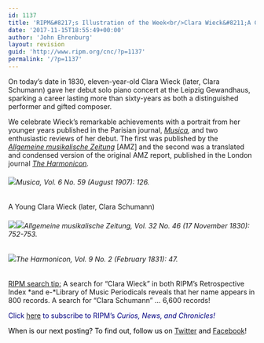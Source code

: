 ```yaml
---
id: 1137
title: 'RIPM&#8217;s Illustration of the Week<br/>Clara Wieck&#8211;A Child Prodigy'
date: '2017-11-15T18:55:49+00:00'
author: 'John Ehrenburg'
layout: revision
guid: 'http://www.ripm.org/cnc/?p=1137'
permalink: '/?p=1137'
---
```


On today’s date in 1830, eleven-year-old Clara Wieck (later, Clara Schumann) gave her debut solo piano concert at the Leipzig Gewandhaus, sparking a career lasting more than sixty-years as both a distinguished performer and gifted composer.

We celebrate Wieck’s remarkable achievements with a portrait from her younger years published in the Parisian journal, [*Musica*](http://ripm.org/index.php?page=JournalInfo&ABB=MIA)*,* and two enthusiastic reviews of her debut. The first was published by the [*Allgemeine musikalische Zeitung*](http://ripm.org/index.php?page=JournalInfo&ABB=ALZ) \[AMZ\] and the second was a translated and condensed version of the original AMZ report, published in the London journal [*The Harmonicon*](http://ripm.org/index.php?page=JournalInfo&ABB=HAR)*.*

###### ![](http://www.ripm.org/cnc/wp-content/uploads/2017/11/1-Wieck.jpg)*Musica,* Vol. 6 No. 59 (August 1907): 126.

A Young Clara Wieck (later, Clara Schumann)

###### ![](http://www.ripm.org/cnc/wp-content/uploads/2017/11/2-Wieck.jpg)![](http://www.ripm.org/cnc/wp-content/uploads/2017/11/3-Wieck.jpg)*Allgemeine musikalische Zeitung,* Vol. 32 No. 46 (17 November 1830): 752-753.

###### ![](http://www.ripm.org/cnc/wp-content/uploads/2017/11/4-Wieck.jpg)*The Harmonicon*, Vol. 9 No. 2 (February 1831): 47.

<u>RIPM search tip:</u> A search for “Clara Wieck” in both RIPM’s Retrospective Index *and e-*Library of Music Periodicals reveals that her name appears in 800 records. A search for “Clara Schumann” … 6,600 records!

<span style="color: #000080;">Click [here](http://ripm.org/?page=cncsubscribe) to subscribe to RIPM’s *Curios, News, and Chronicles!*</span>

<span style="color: #000000;">When is our next posting? To find out, follow us on [Twitter](https://twitter.com/RIPMCenter) and [Facebook](https://www.facebook.com/RIPMCenter/)!</span>